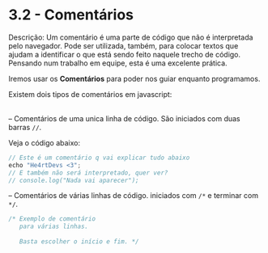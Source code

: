 # 3.2 - Comentários

Descrição: Um comentário é uma parte de código que não é interpretada pelo navegador. Pode ser utilizada, também, para colocar textos que ajudam a identificar o que está sendo feito naquele trecho de código. Pensando num trabalho em equipe, esta é uma excelente prática.

Iremos usar os **Comentários** para poder nos guiar enquanto programamos. <br>

Existem dois tipos de comentários em javascript: <br><br>

– Comentários de uma unica linha de código.
São iniciados com duas barras `//`.

Veja o código abaixo:

```javascript
// Este é um comentário q vai explicar tudo abaixo
echo "He4rtDevs <3";
// E também não será interpretado, quer ver?
// console.log("Nada vai aparecer");
```

– Comentários de várias linhas de código.
iniciados com `/*` e terminar com `*/`.

```javascript
/* Exemplo de comentário 
   para várias linhas.
  
   Basta escolher o início e fim. */
```

